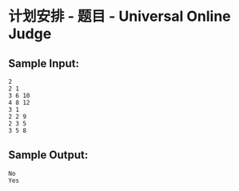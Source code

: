 # 计划安排 - 题目 - Universal Online Judge


## Sample Input: 
```
2
2 1
3 6 10
4 8 12
3 1
2 2 9
2 3 5
3 5 8
```

## Sample Output: 
```
No
Yes
```
